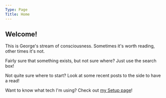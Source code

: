 ```yaml
---
Type: Page
Title: Home
---
```


## Welcome!
This is George's stream of consciousness. Sometimes it's worth reading, other times it's not.

Fairly sure that something exists, but not sure where? Just use the search box!

Not quite sure where to start? Look at some recent posts to the side to have a read!

Want to know what tech I'm using? Check out [my Setup page](/setup)!